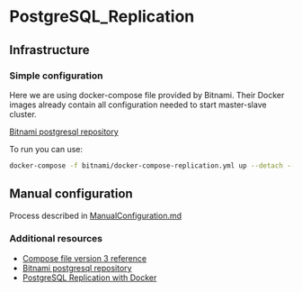 # PostgreSQL_Replication


## Infrastructure

### Simple configuration

Here we are using docker-compose file provided by Bitnami. Their Docker images already contain all configuration needed to start master-slave cluster.

[Bitnami postgresql repository](https://github.com/bitnami/containers/tree/main/bitnami/postgresql)

To run you can use:
```sh
docker-compose -f bitnami/docker-compose-replication.yml up --detach --scale postgresql-master=1 --scale postgresql-slave=1
```

## Manual configuration

Process described in [ManualConfiguration.md](./manual/ManualConfiguration.md)

### Additional resources

- [Compose file version 3 reference](https://docs.docker.com/compose/compose-file/compose-file-v3/)
- [Bitnami postgresql repository](https://github.com/bitnami/containers/tree/main/bitnami/postgresql)
- [PostgreSQL Replication with Docker](https://medium.com/swlh/postgresql-replication-with-docker-c6a904becf77)